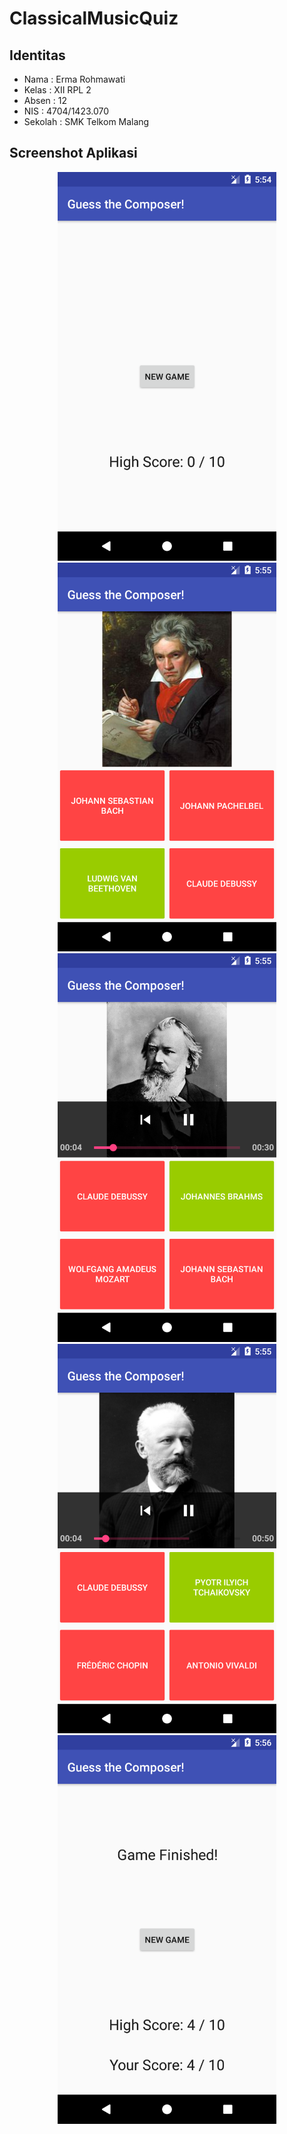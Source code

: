 # ClassicalMusicQuiz
## Identitas
* Nama  : Erma Rohmawati
* Kelas : XII RPL 2
* Absen : 12
* NIS   : 4704/1423.070
* Sekolah : SMK Telkom Malang
 
## Screenshot Aplikasi
<p align="center">
  <img src="https://github.com/erma456/ClassicalMusicQuiz/blob/master/screenshot%20(1).png" width="350"/>
  <img src="https://github.com/erma456/ClassicalMusicQuiz/blob/master/screenshot%20(2).png" width="350"/>
  <img src="https://github.com/erma456/ClassicalMusicQuiz/blob/master/screenshot%20(3).png" width="350"/>
  <img src="https://github.com/erma456/ClassicalMusicQuiz/blob/master/screenshot%20(4).png" width="350"/>
  <img src="https://github.com/erma456/ClassicalMusicQuiz/blob/master/screenshot%20(5).png" width="350"/>
</p>
